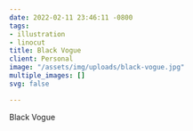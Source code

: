 ```yaml
---
date: 2022-02-11 23:46:11 -0800
tags:
- illustration
- linocut
title: Black Vogue
client: Personal
image: "/assets/img/uploads/black-vogue.jpg"
multiple_images: []
svg: false

---
```

Black Vogue